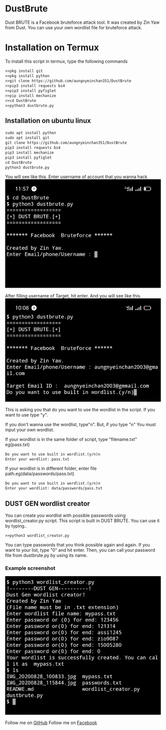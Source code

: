 # DustBrute
Dust BRUTE is a Facebook bruteforce attack tool. It was created by Zin Yaw from Dust. 
You can use your own wordlist file for bruteforce attack.

# Installation on Termux
To install this script in termux, type the following commands
```
>>pkg install git
>>pkg install python
>>git clone https://github.com/aungnyeinchan351/DustBrute
>>pip3 install requests bs4
>>pip3 install pyfiglet
>>pip install mechanize
>>cd DustBrute
>>python3 dustbrute.py
```

## Installation on ubuntu linux
```
sudo apt install python
sudo apt install git
git clone https://github.com/aungnyeinchan351/DustBrute
pip3 install requests bs4
pip3 install mechanize
pip3 install pyfiglet
cd DustBrute
python3 dustbrute.py
```
You will see like this. Enter username of account that you wanna hack
![Capture 1](https://github.com/aungnyeinchan351/DustBrute/blob/master/IMG_20200828_115844.jpg)

After filling username of Target, hit enter. And you will see like this.
![Capture 2](https://github.com/aungnyeinchan351/DustBrute/blob/master/IMG_20200828_100833.jpg)

This is asking you that do you want to use the wordlist in the script.
If you want to use type "y".

If you don't wanna use the wordlist, type"n". But, if you type "n" 
You must input your own wordlist.

If your wordlist is in the same folder of script, type "filename.txt" eg(pass.txt)

```
Do you want to use built in wordlist.(y/n)n
Enter your wordlist: pass.txt
```
If your wordlist is in different folder, enter file path.eg(data/passwords/pass.txt)

```
Do you want to use built in wordlist.(y/n)n
Enter your wordlist: data/passwords/pass.txt
```

## DUST GEN wordlist creator

You can create you wordlist with possible passwords using wordlist_creator.py script.
This script is built in DUST BRUTE. You can use it by typing..
```
>>python3 wordlist_creator.py
```
You can type passwords that you think possible again and again.
If you want to your list, type "0" and hit enter.
Then, you can call your password file from dustbrute.py by using its name.
### Example screenshot

![Capture 1](https://github.com/aungnyeinchan351/DustBrute/blob/master/IMG_20200829_103603.jpg)


Follow me on [GitHub](https://github.com/aungnyeinchan351)
Follow me on [Facebook](https://facebook.com/zinyaw3063)
